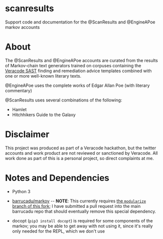 # scanresults

Support code and documentation for the @ScanResults and @EngineAPoe markov accounts

# About

The @ScanResults and @EngineAPoe accounts are curated from the results of Markov-chain text generators trained
on corpuses containing the [Veracode SAST][1] finding and remediation advice templates combined with one or more
well-known literary texts.

@EngineAPoe uses the complete works of Edgar Allan Poe (with literary commentary)

@ScanResults uses several combinations of the following:

* Hamlet
* Hitchhikers Guide to the Galaxy

[1]: https://www.veracode.com/products/binary-static-analysis-sast "Veracode SAST landing page"

# Disclaimer

This project was produced as part of a Veracode hackathon, but the twitter accounts and work product are not reviewed
or sanctioned by Veracode. All work done as part of this is a personal project, so direct complaints at me.

# Notes and Dependencies

* Python 3

* [barrucadu/markov](https://github.com/barrucadu/markov) -- **NOTE**:
  This currently requires [the `modularize` branch of this fork][2]; I have submitted a pull request into the main
  barrucadu repo that should eventually remove this special dependency.
  
* docopt (`pip3 install docopt`) is required for some components of the markov; you may be able to get away with
  not using it, since it's really only needed for the REPL, which we don't use

[2]: https://github.com/darrenpmeyer/markov/tree/modularize